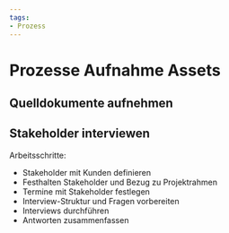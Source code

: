 ```yaml
---
tags:
- Prozess
---
```

# Prozesse Aufnahme Assets

## Quelldokumente aufnehmen



## Stakeholder interviewen

Arbeitsschritte:
* Stakeholder mit Kunden definieren
* Festhalten Stakeholder und Bezug zu Projektrahmen
* Termine mit Stakeholder festlegen
* Interview-Struktur und Fragen vorbereiten
* Interviews durchführen
* Antworten zusammenfassen